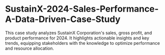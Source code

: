 # SustainX-2024-Sales-Performance-A-Data-Driven-Case-Study
This case study analyzes SustainX Corporation's sales, gross profit, and product performance for 2024. It highlights actionable insights and key trends, equipping stakeholders with the knowledge to optimize performance and resource allocation.
